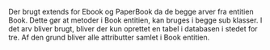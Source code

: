 Der brugt extends for Ebook og PaperBook da de begge arver fra entitien Book. Dette gør at metoder i Book entitien, kan bruges i begge sub klasser.
I det arv bliver brugt, bliver der kun oprettet en tabel i databasen i stedet for tre. Af den grund bliver alle attributter samlet i Book entitien.

